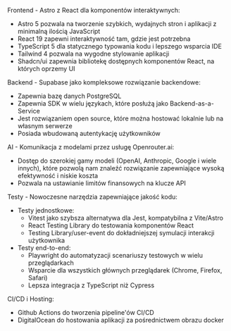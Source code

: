 Frontend - Astro z React dla komponentów interaktywnych:

- Astro 5 pozwala na tworzenie szybkich, wydajnych stron i aplikacji z minimalną ilością JavaScript
- React 19 zapewni interaktywność tam, gdzie jest potrzebna
- TypeScript 5 dla statycznego typowania kodu i lepszego wsparcia IDE
- Tailwind 4 pozwala na wygodne stylowanie aplikacji
- Shadcn/ui zapewnia bibliotekę dostępnych komponentów React, na których oprzemy UI

Backend - Supabase jako kompleksowe rozwiązanie backendowe:

- Zapewnia bazę danych PostgreSQL
- Zapewnia SDK w wielu językach, które posłużą jako Backend-as-a-Service
- Jest rozwiązaniem open source, które można hostować lokalnie lub na własnym serwerze
- Posiada wbudowaną autentykację użytkowników

AI - Komunikacja z modelami przez usługę Openrouter.ai:

- Dostęp do szerokiej gamy modeli (OpenAI, Anthropic, Google i wiele innych), które pozwolą nam znaleźć rozwiązanie zapewniające wysoką efektywność i niskie koszta
- Pozwala na ustawianie limitów finansowych na klucze API

Testy - Nowoczesne narzędzia zapewniające jakość kodu:

- Testy jednostkowe:
  - Vitest jako szybsza alternatywa dla Jest, kompatybilna z Vite/Astro
  - React Testing Library do testowania komponentów React
  - Testing Library/user-event do dokładniejszej symulacji interakcji użytkownika
- Testy end-to-end:
  - Playwright do automatyzacji scenariuszy testowych w wielu przeglądarkach
  - Wsparcie dla wszystkich głównych przeglądarek (Chrome, Firefox, Safari)
  - Lepsza integracja z TypeScript niż Cypress

CI/CD i Hosting:

- Github Actions do tworzenia pipeline'ów CI/CD
- DigitalOcean do hostowania aplikacji za pośrednictwem obrazu docker
